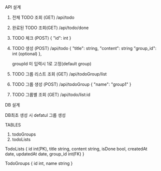 API 설계
1. 전체 TODO 조회 (GET)
    /api/todo
    
2. 완료된 TODO 조회(GET)
    /api/todo/done
    
3. TODO 체크 (POST)
    {
        "id": int
    }
    
4. TODO 생성 (POST)
    /api/todo
    {
        "title": string,
        "content": string
        "group_id": int (optional)
    },
    
    groupId 미 입력시 1로 고정(default group)
    
5. TODO 그룹 리스트 조회 (GET)
    /api/todoGroup/list
    
6. TODO 그룹 생성 (POST)
    /api/todoGroup
    {
        "name": "group1"
    }
    
7. TODO 그룹별 조회 (GET)
    /api/todo/list:id

DB 설계

DB최초 생성 시 defatul 그룹 생성

TABLES
1. todoGroups
2. todoLists


TodoLists
 {
     id                    int(PK),
     title                 string,
     content           string,
     isDone            bool,
     createdAt       date,
     updatedAt      date,
     group_id         int(FK)
}

TodoGroups
{
    id                     int,
    name               string
}


